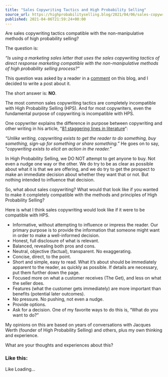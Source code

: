 ```yaml
---
title: "Sales Copywriting Tactics and High Probability Selling"
source_url: https://highprobabilityselling.blog/2021/04/06/sales-copywriting-tactics-and-high-probability-selling
published: 2021-04-06T21:59:24+00:00
---
```

Are sales copywriting tactics compatible with the non\-manipulative methods of high probability selling?




The question is:


*“Is using a marketing sales letter that uses the sales copywriting tactics of direct response marketing compatible with the non\-manipulative methods of high probability selling process?”*


This question was asked by a reader in a [comment](https://highprobabilityselling.blog/2020/07/24/high-probability-selling-was-discovered-not-made/#comments) on this blog, and I decided to write a post about it. 


The short answer is: **NO**. 


The most common sales copywriting tactics are completely incompatible with High Probability Selling (HPS). And for most copywriters, even the fundamental purpose of copywriting is incompatible with HPS. 


One copywriter explains the difference in purpose between copywriting and other writing in his article, “[81 staggering lines in literature](https://www.honeycopy.com/copywritingblog/best-lines-in-literature)“: 


*“Unlike writing, copywriting exists to get the reader to do something, buy something, sign\-up for something or share something.”* He goes on to say, “*copywriting exists to elicit an action in the reader.”* 


In High Probability Selling, we DO NOT attempt to get anyone to buy. Not even a nudge one way or the other. We do try to be as clear as possible about what it is that we are offering, and we do try to get the prospect to make an immediate decision about whether they want that or not. But nothing intended to influence that decision. 


So, what about sales copywriting? What would that look like if you wanted to make it completely compatible with the methods and principles of High Probability Selling?


Here is what I think sales copywriting would look like if it were to be compatible with HPS. 


* Informative, without attempting to influence or impress the reader. Our primary purpose is to provide the information that someone might want in order to make a well\-informed decision.
* Honest, full disclosure of what is relevant.
* Balanced, revealing both pros and cons.
* Neutral, objective (factual), transparent. No exaggerating.
* Concise, direct, to the point.
* Short and simple, easy to read. What it’s about should be immediately apparent to the reader, as quickly as possible. If details are necessary, put them further down the page.
* Focused more on what a customer receives (The Get), and less on what the seller does.
* Features (what the customer gets immediately) are more important than benefits (potential later outcomes).
* No pressure. No pushing, not even a nudge.
* Provide options.
* Ask for a decision. One of my favorite ways to do this is, “What do you want to do?”


My opinions on this are based on years of conversations with Jacques Werth (founder of High Probability Selling) and others, plus my own thinking and experience. 


What are your thoughts and experiences about this?


### Like this:

Like Loading...
